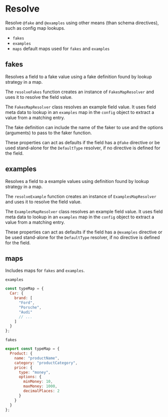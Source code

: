 # Resolve

Resolve `@fake` and `@examples` using other means (than schema directives), such as config map lookups.

- `fakes`
- `examples`
- `maps` default maps used for `fakes` and `examples`

## fakes

Resolves a field to a fake value using a fake definition found by lookup strategy in a map.

The `resolveFakes` function creates an instance of `FakesMapResolver` and uses it to resolve the field value.

The `FakesMapResolver` class resolves an example field value. It uses field meta data to lookup in an `examples` map in the `config` object to extract a value from a matching entry.

The fake definition can include the name of the faker to use and the options (arguments) to pass to the faker function.

These properties can act as defaults if the field has a `@fake` directive or be used stand-alone for the `DefaultType` resolver, if no directive is defined for the field.

## examples

Resolves a field to a example values using definition found by lookup strategy in a map.

The `resolveExample` function creates an instance of `ExamplesMapResolver` and uses it to resolve the field value.

The `ExamplesMapResolver` class resolves an example field value. It uses field meta data to lookup in an `examples` map in the `config` object to extract a value from a matching entry.

These properties can act as defaults if the field has a `@examples` directive or be used stand-alone for the `DefaultType` resolver, if no directive is defined for the field.

## maps

Includes maps for `fakes` and `examples`.

`examples`

```js
const typeMap = {
  Car: {
    brand: [
      "Ford",
      "Porsche",
      "Audi"
      // ...
    ]
  }
};
```

`fakes`

```js
export const typeMap = {
  Product: {
    name: "productName",
    category: "productCategory",
    price: {
      type: "money",
      options: {
        minMoney: 10,
        maxMoney: 1000,
        decimalPlaces: 2
      }
    }
  }
};
```
